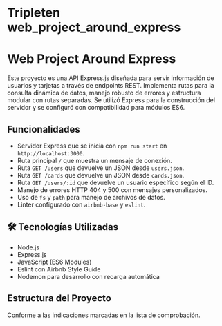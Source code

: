 # Tripleten web_project_around_express

# Web Project Around Express

Este proyecto es una API Express.js diseñada para servir información de usuarios y tarjetas a través de endpoints REST. Implementa rutas para la consulta dinámica de datos, manejo robusto de errores y estructura modular con rutas separadas. Se utilizó Express para la construcción del servidor y se configuró con compatibilidad para módulos ES6.

## Funcionalidades

- Servidor Express que se inicia con `npm run start` en `http://localhost:3000`.
- Ruta principal `/` que muestra un mensaje de conexión.
- Ruta `GET /users` que devuelve un JSON desde `users.json`.
- Ruta `GET /cards` que devuelve un JSON desde `cards.json`.
- Ruta `GET /users/:id` que devuelve un usuario específico según el ID.
- Manejo de errores HTTP 404 y 500 con mensajes personalizados.
- Uso de `fs` y `path` para manejo de archivos de datos.
- Linter configurado con `airbnb-base` y `eslint`.

## 🛠 Tecnologías Utilizadas

- Node.js
- Express.js
- JavaScript (ES6 Modules)
- Eslint con Airbnb Style Guide
- Nodemon para desarrollo con recarga automática

## Estructura del Proyecto

Conforme a las indicaciones marcadas en la lista de comprobación.
